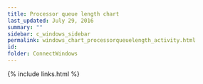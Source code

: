 ```yaml
---
title: Processor queue length chart
last_updated: July 29, 2016
summary: ""
sidebar: c_windows_sidebar
permalink: windows_chart_processorqueuelength_activity.html
id:
folder: ConnectWindows
---
```





{% include links.html %}
